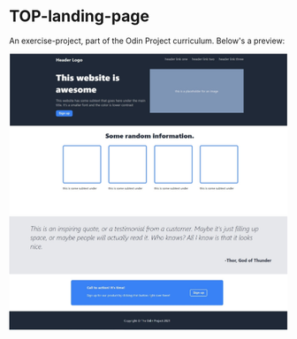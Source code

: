# TOP-landing-page

An exercise-project, part of the Odin Project curriculum.
Below's a preview:

![page preview upper](/preview/page1.jpg "Page upper half")
![page preview lower](/preview/page2.jpg "Page lower half")